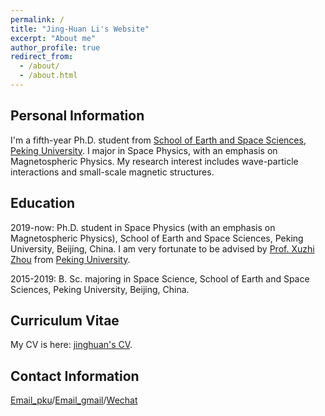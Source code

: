 ```yaml
---
permalink: /
title: "Jing-Huan Li's Website"
excerpt: "About me"
author_profile: true
redirect_from: 
  - /about/
  - /about.html
---
```


Personal Information
---
I'm a fifth-year Ph.D. student from [School of Earth and Space Sciences](https://sess.pku.edu.cn/), [Peking University](https://pku.edu.cn/). 
I major in Space Physics, with an emphasis on Magnetospheric Physics. My research interest includes wave-particle interactions and small-scale magnetic structures.

Education
---
2019-now:  Ph.D. student in Space Physics (with an emphasis on Magnetospheric Physics), School of Earth and Space Sciences, Peking University, Beijing, China.
I am very fortunate to be advised by [Prof. Xuzhi Zhou](https://faculty.pku.edu.cn/xzzhou/zh_CN/index.htm) from [Peking University](https://pku.edu.cn/).

2015-2019: B. Sc. majoring in Space Science, School of Earth and Space Sciences, Peking University, Beijing, China.

Curriculum Vitae
---
My CV is here: [jinghuan's CV](../assets/Curriculum_Vitae.pdf).

Contact Information
---
[Email_pku](mailto:jinghuan.li@pku.edu.cn)/[Email_gmail](mailto:lijinghuan1997@gmail.com)/[Wechat](../images/WeChat.jpg)

